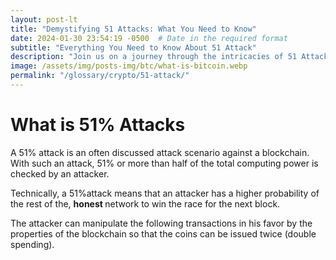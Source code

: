 ```yaml
---
layout: post-lt
title: "Demystifying 51 Attacks: What You Need to Know"
date: 2024-01-30 23:54:19 -0500  # Date in the required format
subtitle: "Everything You Need to Know About 51 Attack"
description: "Join us on a journey through the intricacies of 51 Attacks, exploring its impact on cryptocurrency markets and blockchain technology."
image: /assets/img/posts-img/btc/what-is-bitcoin.webp
permalink: "/glossary/crypto/51-attack/"
---
```

<h1>What is 51% Attacks</h1>
<P> A 51% attack is an often discussed attack scenario against a blockchain. With such an attack, 51% or more than half of the total computing power is checked by an attacker. </p> <p> Technically, a 51%attack means that an attacker has a higher probability of the rest of the, <strong> honest </strong> network to win the race for the next block. </p> <P> The attacker can manipulate the following transactions in his favor by the properties of the blockchain so that the coins can be issued twice (double spending). </p>
